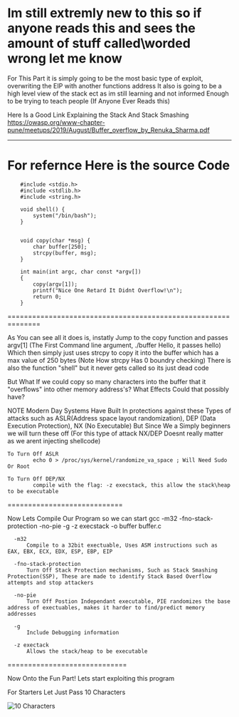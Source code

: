 Im still extremly new to this so if anyone reads this and sees the amount of stuff called\worded wrong let me know
==================================================================================================================

For This Part it is simply going to be the most basic type of exploit, overwriting the EIP with another functions address
It also is going to be a high level view of the stack ect as im still learning and not informed Enough to be trying to teach people (If Anyone Ever Reads this)

Here Is a Good Link Explaining the Stack And Stack Smashing
      https://owasp.org/www-chapter-pune/meetups/2019/August/Buffer_overflow_by_Renuka_Sharma.pdf

----

For refernce Here is the source Code
============================================================
        #include <stdio.h>
        #include <stdlib.h>
        #include <string.h>
        
        void shell() {
        	system("/bin/bash");
        }
        
        
        void copy(char *msg) {
        	char buffer[250];
        	strcpy(buffer, msg);
        }
        
        int main(int argc, char const *argv[])
        {
        	copy(argv[1]);
        	printf("Nice One Retard It Didnt Overflow!\n");
        	return 0;
        }
==============================================================

As You can see all it does is, instatly Jump to the copy function and passes argv[1] (The First Command line argument, ./buffer Hello, it passes hello)
Which then simply just uses strcpy to copy it into the buffer which has a max value of 250 bytes (Note How strcpy Has 0 boundry checking)
There is also the function "shell" but it never gets called so its just dead code

But What If we could copy so many characters into the buffer that it "overflows" into other memory address's? What Effects Could that possibly have?

NOTE
    Modern Day Systems Have Built In protections against these Types of attacks such as ASLR(Address space layout randomization), DEP (Data Execution Protection), NX (No Executable)
    But Since We a Simply beginners we will turn these off (For this type of attack NX/DEP Doesnt really matter as we arent injecting shellcode)

    To Turn Off ASLR 
            echo 0 > /proc/sys/kernel/randomize_va_space ; Will Need Sudo Or Root

    To Turn Off DEP/NX
            compile with the flag: -z execstack, this allow the stack\heap to be executable

============================

Now Lets Compile Our Program so we can start
      gcc -m32 -fno-stack-protection -no-pie -g -z execstack -o buffer buffer.c

      -m32
          Compile to a 32bit exectuable, Uses ASM instructions such as EAX, EBX, ECX, EDX, ESP, EBP, EIP

      -fno-stack-protection
          Turn Off Stack Protection mechanisms, Such as Stack Smashing Protection(SSP), These are made to identify Stack Based Overflow attempts and stop attackers

      -no-pie 
          Turn Off Postion Independant executable, PIE randomizes the base address of exectuables, makes it harder to find/predict memory addresses

      -g
          Include Debugging information

      -z exectack
          Allows the stack/heap to be executable
=============================

Now Onto the Fun Part! Lets start exploiting this program


For Starters Let Just Pass 10 Characters

![10 Characters](/screenshots/First.png)




        
  
      


  
